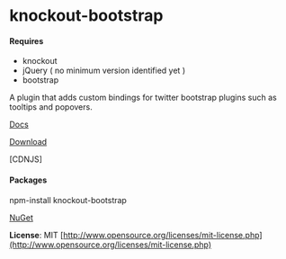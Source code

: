 knockout-bootstrap
==================

#### Requires
- knockout
- jQuery ( no minimum version identified yet )
- bootstrap 

A plugin that adds custom bindings for twitter bootstrap plugins such as tooltips and popovers.

[Docs](http://billpull.github.com/knockout-bootstrap)

[Download](https://raw.github.com/billpull/knockout-bootstrap/master/build/knockout-bootstrap.min.js)

[CDNJS]

#### Packages
npm-install knockout-bootstrap

[NuGet](https://nuget.org/packages/knockout-bootstrap/0.2.1)

**License**: MIT [http://www.opensource.org/licenses/mit-license.php](http://www.opensource.org/licenses/mit-license.php)

